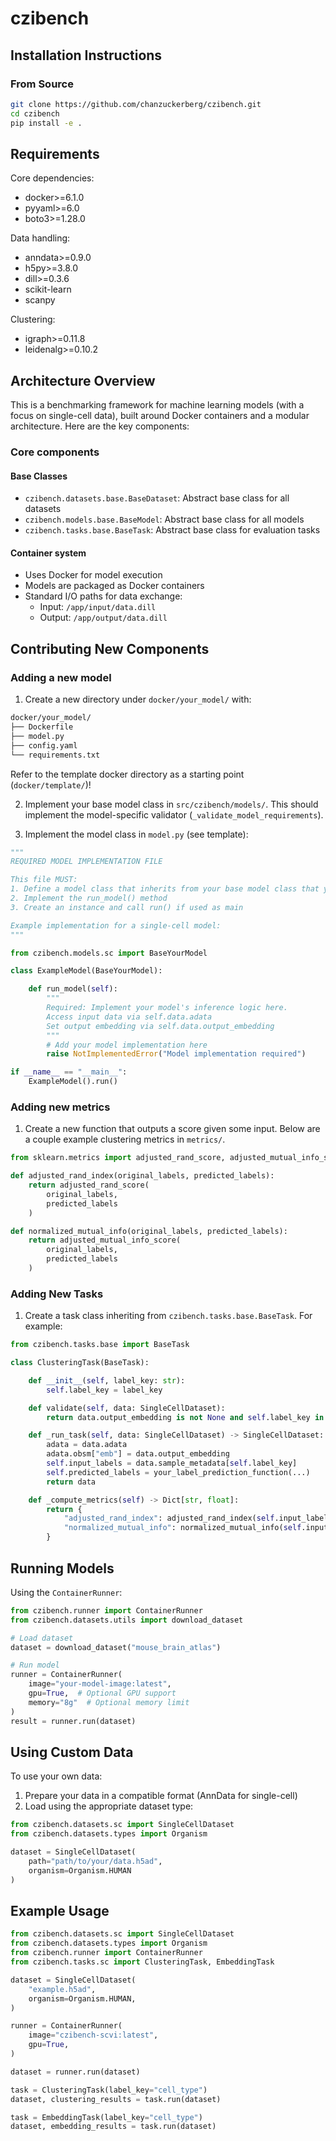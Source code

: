 # czibench

## Installation Instructions

### From Source

```bash
git clone https://github.com/chanzuckerberg/czibench.git
cd czibench
pip install -e .
```

## Requirements

Core dependencies:

- docker>=6.1.0
- pyyaml>=6.0
- boto3>=1.28.0

Data handling:

- anndata>=0.9.0
- h5py>=3.8.0
- dill>=0.3.6
- scikit-learn
- scanpy

Clustering:

- igraph>=0.11.8
- leidenalg>=0.10.2

## Architecture Overview

This is a benchmarking framework for machine learning models (with a focus on single-cell data), built around Docker containers and a modular architecture. Here are the key components:

### Core components

#### Base Classes

- `czibench.datasets.base.BaseDataset`: Abstract base class for all datasets
- `czibench.models.base.BaseModel`: Abstract base class for all models
- `czibench.tasks.base.BaseTask`: Abstract base class for evaluation tasks

#### Container system

- Uses Docker for model execution
- Models are packaged as Docker containers
- Standard I/O paths for data exchange:
  - Input: `/app/input/data.dill`
  - Output: `/app/output/data.dill`

## Contributing New Components

### Adding a new model

1. Create a new directory under `docker/your_model/` with:

```markdown
docker/your_model/
├── Dockerfile
├── model.py
├── config.yaml
└── requirements.txt
```

Refer to the template docker directory as a starting point (`docker/template/`)!

2. Implement your base model class in `src/czibench/models/`. This should implement the model-specific validator (`_validate_model_requirements`).

3. Implement the model class in `model.py` (see template):

```python
"""
REQUIRED MODEL IMPLEMENTATION FILE

This file MUST:
1. Define a model class that inherits from your base model class that you implemented in the benchmarking library (e.g. ScviValidator)
2. Implement the run_model() method
3. Create an instance and call run() if used as main

Example implementation for a single-cell model:
"""

from czibench.models.sc import BaseYourModel

class ExampleModel(BaseYourModel):

    def run_model(self):
        """
        Required: Implement your model's inference logic here.
        Access input data via self.data.adata
        Set output embedding via self.data.output_embedding
        """
        # Add your model implementation here
        raise NotImplementedError("Model implementation required")

if __name__ == "__main__":
    ExampleModel().run()
```

### Adding new metrics

1. Create a new function that outputs a score given some input. Below are a couple example clustering metrics in `metrics/`.

```python
from sklearn.metrics import adjusted_rand_score, adjusted_mutual_info_score

def adjusted_rand_index(original_labels, predicted_labels):
    return adjusted_rand_score(
        original_labels,
        predicted_labels
    )

def normalized_mutual_info(original_labels, predicted_labels):
    return adjusted_mutual_info_score(
        original_labels,
        predicted_labels
    )
```

### Adding New Tasks

1. Create a task class inheriting from `czibench.tasks.base.BaseTask`. For example:

```python
from czibench.tasks.base import BaseTask

class ClusteringTask(BaseTask):

    def __init__(self, label_key: str):
        self.label_key = label_key

    def validate(self, data: SingleCellDataset):
        return data.output_embedding is not None and self.label_key in data.sample_metadata.columns

    def _run_task(self, data: SingleCellDataset) -> SingleCellDataset:
        adata = data.adata
        adata.obsm["emb"] = data.output_embedding
        self.input_labels = data.sample_metadata[self.label_key]
        self.predicted_labels = your_label_prediction_function(...)
        return data

    def _compute_metrics(self) -> Dict[str, float]:
        return {
            "adjusted_rand_index": adjusted_rand_index(self.input_labels, self.predicted_labels),
            "normalized_mutual_info": normalized_mutual_info(self.input_labels, self.predicted_labels),
        }
```

## Running Models

Using the `ContainerRunner`:

```python
from czibench.runner import ContainerRunner
from czibench.datasets.utils import download_dataset

# Load dataset
dataset = download_dataset("mouse_brain_atlas")

# Run model
runner = ContainerRunner(
    image="your-model-image:latest",
    gpu=True,  # Optional GPU support
    memory="8g"  # Optional memory limit
)
result = runner.run(dataset)
```

## Using Custom Data

To use your own data:

1. Prepare your data in a compatible format (AnnData for single-cell)
2. Load using the appropriate dataset type:

```python
from czibench.datasets.sc import SingleCellDataset
from czibench.datasets.types import Organism

dataset = SingleCellDataset(
    path="path/to/your/data.h5ad",
    organism=Organism.HUMAN
)
```

## Example Usage

```python
from czibench.datasets.sc import SingleCellDataset
from czibench.datasets.types import Organism
from czibench.runner import ContainerRunner
from czibench.tasks.sc import ClusteringTask, EmbeddingTask

dataset = SingleCellDataset(
    "example.h5ad",
    organism=Organism.HUMAN,
)

runner = ContainerRunner(
    image="czibench-scvi:latest",
    gpu=True,
)

dataset = runner.run(dataset)

task = ClusteringTask(label_key="cell_type")
dataset, clustering_results = task.run(dataset)

task = EmbeddingTask(label_key="cell_type")
dataset, embedding_results = task.run(dataset)
```

